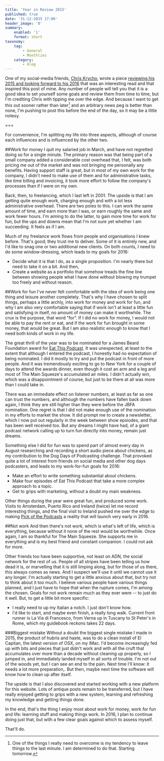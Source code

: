 ```yaml
---
title: 'Year in Review 2015'
published: true
date: '31-12-2015 17:00'
header_image: '0'
summary:
    enabled: '1'
    format: short
taxonomy:
    tag:
        - General
        - Monthlies
    category:
        - blog
---
```


One of my social-media friends, [Chris Krycho](https://alpha.app.net/chriskrycho), wrote a piece [reviewing his 2015 and looking forward to his 2016](http://www.chriskrycho.com/2015/thoughts-on-2015-and-2016.html) that was an interesting read and that inspired this post of mine. Any number of people will tell you that it is a good idea to set yourself some goals and review them from time to time, but I'm crediting Chris with tipping me over the edge. And because I want to get this out sooner rather than later[^1] and an arbitrary news peg is better than none, I'm pushing to post this before the end of the day, so it may be a little notesy. 

===

[^1]: One of the things I really need to overcome is my tendency to leave things to the last minute. I am determined to do that. Starting tomorrow.

For convenience, I'm splitting my life into three aspects, although of course each influences and is influenced by the other two.

##Work for money
I quit my salaried job in March, and have not regretted doing so for a single minute. The primary reason was that being part of a small company added a considerable cost overhead that, I felt, was both pricing me out of the market and was not bringing me personally any benefits. Having support staff is great, but in most of my own work for the company, I didn't need to make use of them and for administrative tasks, like time billing and invoicing, it took more effort to follow the company's processes than if I were on my own.

Back, then, to freelancing, which I last left in 2001. The upside is that I am getting quite enough work, charging enough and with a lot less administrative overhead. There are two poles to this. I can work the same amount of time, and earn more than I was, or earn roughly the same and work fewer hours. I'm aiming to do the latter, to gain more time for work for fun, but the ups and downs mean that I'm not sure yet whether I am succeeding. It feels as if I am.

Much of my freelance work flows from people and organisations I knew before. That's good; they trust me to deliver. Some of it is entirely new, and I'd like to snag one or two additional new clients. On both counts, I need to do some window-dressing, which leads to my goals for 2016:

* Decide what it is that I do, as a single proposition. I'm nearly there but need to take it on a bit. And then, 
* Create a website as a portfolio that somehow treads the fine line between showing people what I have done without blowing my trumpet too freely and without reason.

##Work for fun
I've never felt comfortable with the idea of work being one thing and leisure another completely. That's why I have chosen to split things, perhaps a little archly, into work for money and work for fun, and why I am also very comfortable saying that if work isn't at least a little fun and satisfying in itself, no amount of money can make it worthwhile. The crux is the purpose, that word "for". If I did no work for money, I would not be able to pay the rent or eat, and if the work for fun brought in some money, that would be great. But I am also realistic enough to know that I need both kinds of work in my life.

The great thrill of the year was to be nominated for a James Beard Foundation award for [Eat This Podcast](http://eatthispodcast.com). It was unexpected, at least to the extent that although I entered the podcast, I honestly had no expectation of being nominated. I did it mostly to try and put the podcast in front of more people. And it was tremendously exciting to go to New York for a couple of days to attend the awards dinner, even though it cost an arm and a leg and most of The Main Squeeze's accumulated air miles. I didn't actually win, which was a disappointment of course, but just to be there at all was more than I could take in.

There was an immediate effect on listener numbers, at least as far as one can trust the numbers, and although the numbers have fallen back down again, I think they are still higher than they were before the JBFA nomination. One regret is that I did not make enough use of the nomination in my efforts to market the show. It did prompt me to create a newsletter, which I now put out regularly in the week between show epsiodes, and that has been well received too. But any dreams I might have had, of a giant podcast network calling up to turn fun directly into money, remain just dreams. 

Something else I did for fun was to spend part of almost every day in August researching and recording a short audio piece about chickens, as my contribution to the Dog Days of Podcasting challenge. That provoked quite a lot of interest from friends on social media and other dog days podcasters, and leads to my work-for-fun goals for 2016:

* Make an effort to write something substantial about chickens. 
* Make four episodes of Eat This Podcast that take a more complex approach to a topic.
* Get to grips with marketing, without a doubt my main weakness.

Other things during the year were great fun, and produced some work. Visits to Amsterdam, Puerto Rico and Ireland (twice) let me record interesting things, and the final visit to Ireland pushed me over the edge to making [Pick of the Podcasts](http://potp.it) a reality that will launch very early in 2016.

##Not work
And then there's not work, which is what's left of life, which is everything, because without it none of the rest would be worthwhile. Once again, I am so thankful for The Main Squeeze. She supports me in everything and is my best friend and constant companion. I could not ask for more.

Other friends too have been supportive, not least on ADN, the social network for the rest of us. People of all stripes have been telling us how dead it is, or marvelling that it is still limping along, but for those of us there, this always comes as news. And I suspect we'll use it until we cannot use it any longer. I'm actually starting to get a little anxious about that, but try not to think about it too much. I believe various people have various things planned, and I just have to hope that when the rupture comes, I'm among the chosen. Goals for not work remain much as they ever were -- to just do it well. But, to get a little bit more specific:

* I really need to up my Italian a notch. I just don't know how. 
* I'd like to start, and maybe even finish, a really long walk. Current front runner is La Via di Francesco, from Verna up in Tuscany to St Peter's in Rome, which my guidebook reckons takes 22 days. 

###Biggest mistake
Without a doubt the biggest single mistake I made in 2015, the product of hubris and haste, was to do a clean install of El Capitan, the latest version of OSX, on my iMac. I'd become increasingly fed up with bits and pieces that just didn't work and with all the cruft that accumulates over more than a decade without cleaning up properly, so I jumped in, and immediately landed myself in all sorts of trouble. I'm not out of the woods yet, but I can see an end to the pain. Next time I'll know: it needs a lot more preparation,. But then, maybe next time the software will know how to clean up after itself.

The upside is that I also discovered and started working with a new platform for this website. Lots of antique posts remain to be transferred, but I have really enjoyed getting to grips with a new system, learning and refreshing my knowledge and getting things done.

In the end, that's the thing I enjoy most about work for money, work for fun and life: learning stuff and making things work. In 2016, I plan to continue doing just that, but with a few clear goals against which to assess myself.

That'll do.